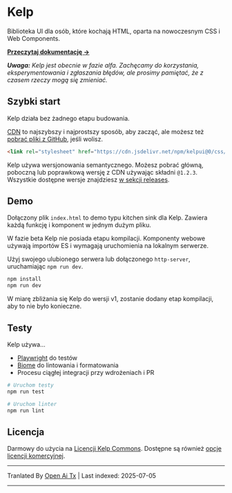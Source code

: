 # Kelp

Biblioteka UI dla osób, które kochają HTML, oparta na nowoczesnym CSS i Web Components.

**[Przeczytaj dokumentację &rarr;](https://kelpui.com)**

_**Uwaga:** Kelp jest obecnie w fazie alfa. Zachęcamy do korzystania, eksperymentowania i zgłaszania błędów, ale prosimy pamiętać, że z czasem rzeczy mogą się zmieniać._



## Szybki start

Kelp działa bez żadnego etapu budowania.

[CDN](https://cdn.jsdelivr.net/npm/kelpui/) to najszybszy i najprostszy sposób, aby zacząć, ale możesz też [pobrać pliki z GitHub](https://github.com/cferdinandi/kelp), jeśli wolisz.

```html
<link rel="stylesheet" href="https://cdn.jsdelivr.net/npm/kelpui@0/css/kelp.css">
```

Kelp używa wersjonowania semantycznego. Możesz pobrać główną, poboczną lub poprawkową wersję z CDN używając składni `@1.2.3`. Wszystkie dostępne wersje znajdziesz [w sekcji releases](https://github.com/cferdinandi/kelp/tags).



## Demo

Dołączony plik `index.html` to demo typu kitchen sink dla Kelp. Zawiera każdą funkcję i komponent w jednym dużym pliku.

W fazie beta Kelp nie posiada etapu kompilacji. Komponenty webowe używają importów ES i wymagają uruchomienia na lokalnym serwerze.

Użyj swojego ulubionego serwera lub dołączonego `http-server`, uruchamiając `npm run dev`.

```bash
npm install
npm run dev
```

W miarę zbliżania się Kelp do wersji v1, zostanie dodany etap kompilacji, aby to nie było konieczne.



## Testy

Kelp używa...

- [Playwright](https://playwright.dev) do testów
- [Biome](https://biomejs.dev) do lintowania i formatowania
- Procesu ciągłej integracji przy wdrożeniach i PR

```bash
# Uruchom testy
npm run test

# Uruchom linter
npm run lint
```



## Licencja

Darmowy do użycia na [Licencji Kelp Commons](https://github.com/cferdinandi/kelp/blob/main/LICENSE.md). Dostępne są również [opcje licencji komercyjnej](/license/).

---

Tranlated By [Open Ai Tx](https://github.com/OpenAiTx/OpenAiTx) | Last indexed: 2025-07-05

---